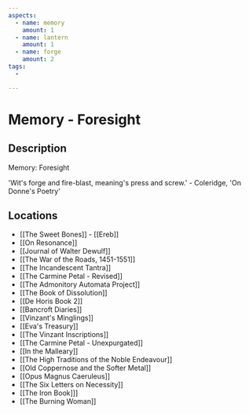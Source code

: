 ```yaml
---
aspects:
  - name: memory
    amount: 1
  - name: lantern
    amount: 1
  - name: forge
    amount: 2
tags:
  - 

---
```


# Memory - Foresight

## Description
Memory: Foresight

'Wit's forge and fire-blast, meaning's press and screw.' - Coleridge, 'On Donne's Poetry'
## Locations
- [[The Sweet Bones]] - [[Ereb]]
- [[On Resonance]]
- [[Journal of Walter Dewulf]]
- [[The War of the Roads, 1451-1551]]
- [[The Incandescent Tantra]]
- [[The Carmine Petal - Revised]]
- [[The Admonitory Automata Project]]
- [[The Book of Dissolution]]
- [[De Horis Book 2]]
- [[Bancroft Diaries]]
- [[Vinzant's Minglings]]
- [[Eva's Treasury]]
- [[The Vinzant Inscriptions]]
- [[The Carmine Petal - Unexpurgated]]
- [[In the Malleary]]
- [[The High Traditions of the Noble Endeavour]]
- [[Old Coppernose and the Softer Metal]]
- [[Opus Magnus Caeruleus]]
- [[The Six Letters on Necessity]]
- [[The Iron Book]]]
- [[The Burning Woman]]